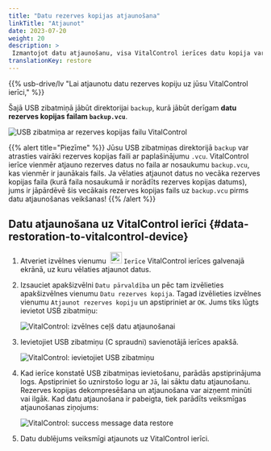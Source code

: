 ```yaml
---
title: "Datu rezerves kopijas atjaunošana"
linkTitle: "Atjaunot"
date: 2023-07-20
weight: 20
description: >
 Izmantojot datu atjaunošanu, visa VitalControl ierīces datu kopija var tikt atjaunota citā ierīcē, izmantojot rezerves kopijas failu.
translationKey: restore
---
```

{{% usb-drive/lv "Lai atjaunotu datu rezerves kopiju uz jūsu VitalControl ierīci," %}}

Šajā USB zibatmiņā jābūt direktorijai `backup`, kurā jābūt derīgam **datu rezerves kopijas failam `backup.vcu`**.

![USB zibatmiņa ar rezerves kopijas failu VitalControl](../images/backup-file.png "USB zibatmiņa ar rezerves kopijas failu")

{{% alert title="Piezīme" %}}
Jūsu USB zibatmiņas direktorijā `backup` var atrasties vairāki rezerves kopijas faili ar paplašinājumu `.vcu`. VitalControl ierīce vienmēr atjauno rezerves datus no faila ar nosaukumu `backup.vcu`, kas vienmēr ir jaunākais fails. Ja vēlaties atjaunot datus no vecāka rezerves kopijas faila (kurā faila nosaukumā ir norādīts rezerves kopijas datums), jums ir jāpārdēvē šis vecākais rezerves kopijas fails uz `backup.vcu` pirms datu atjaunošanas veikšanas!
{{% /alert %}}

## Datu atjaunošana uz VitalControl ierīci {#data-restoration-to-vitalcontrol-device}

1. Atveriet izvēlnes vienumu &nbsp;<img src="/icons/device.svg" width="23" align="bottom" alt="Ierīce" /> `Ierīce` VitalControl ierīces galvenajā ekrānā, uz kuru vēlaties atjaunot datus.

2. Izsauciet apakšizvēlni `Datu pārvaldība` un pēc tam izvēlieties apakšizvēlnes vienumu `Datu rezerves kopija`. Tagad izvēlieties izvēlnes vienumu `Atjaunot rezerves kopiju` un apstipriniet ar `OK`. Jums tiks lūgts ievietot USB zibatmiņu:

   ![VitalControl: izvēlnes ceļš datu atjaunošanai](../images/restore.png "Atjaunošana no rezerves kopijas faila")

3. Ievietojiet USB zibatmiņu (C spraudni) savienotājā ierīces apakšā.

   ![VitalControl: ievietojiet USB zibatmiņu](/images/firmware/update/plug-in-dual-usb-stick.svg "Ievietojiet USB zibatmiņu")

4. Kad ierīce konstatē USB zibatmiņas ievietošanu, parādās apstiprinājuma logs. Apstipriniet šo uznirstošo logu ar `Jā`, lai sāktu datu atjaunošanu. Rezerves kopijas dekompresēšana un atjaunošana var aizņemt minūti vai ilgāk. Kad datu atjaunošana ir pabeigta, tiek parādīts veiksmīgas atjaunošanas ziņojums:


   ![VitalControl: success message data restore](../images/restore-done.png "Success message data restore")

5. Datu dublējums veiksmīgi atjaunots uz VitalControl ierīci.
